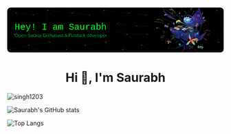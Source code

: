 ![Header](./saurabh-github-header-image.png)


<h1 align="center">Hi 👋, I'm Saurabh </h1>
 
<!--
<p align="left"> <img src="https://visitor-badge.laobi.icu/badge?page_id=singh1203.singh1203" alt="singh1203"> </p> -->

<p align="left"> <img src="https://komarev.com/ghpvc/?username=singh1203&label=Profile%20view&style=for-the-badge&color=orange" alt="singh1203" </p>

![Saurabh's GitHub stats](https://github-readme-stats.vercel.app/api?username=singh1203&show_icons=true&theme=transparent)

![Top Langs](https://github-readme-stats.vercel.app/api/top-langs/?username=singh1203&layout=compact)
